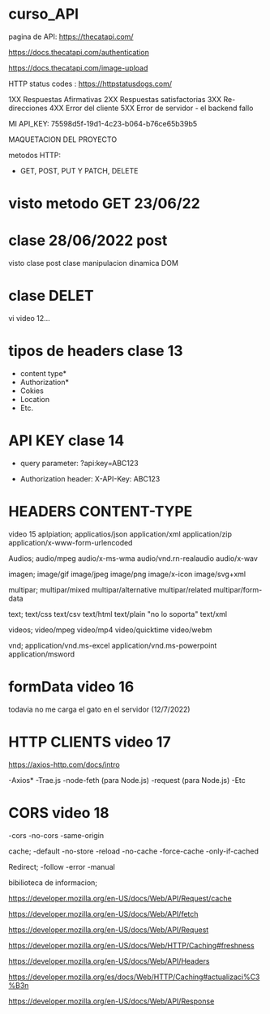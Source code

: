 # curso_API

pagina de API: https://thecatapi.com/

https://docs.thecatapi.com/authentication

https://docs.thecatapi.com/image-upload


HTTP status codes : https://httpstatusdogs.com/

1XX Respuestas Afirmativas
2XX Respuestas satisfactorias
3XX Re-direcciones
4XX Error del cliente
5XX Error de servidor - el backend fallo

MI API_KEY: 75598d5f-19d1-4c23-b064-b76ce65b39b5

MAQUETACION DEL PROYECTO

metodos HTTP: 
- GET, POST, PUT Y PATCH, DELETE

# visto metodo GET 23/06/22

# clase 28/06/2022 post
visto clase post
clase manipulacion dinamica DOM

# clase DELET

vi video 12...

# tipos de headers clase 13

- content type*
- Authorization*
- Cokies
- Location
- Etc.

# API KEY clase 14
- query parameter:
?api:key=ABC123

- Authorization header:
X-API-Key: ABC123

# HEADERS CONTENT-TYPE
video 15
aplpiation;
applicatios/json
application/xml
application/zip
application/x-www-form-urlencoded

Audios;
audio/mpeg
audio/x-ms-wma
audio/vnd.rn-realaudio
audio/x-wav

imagen;
image/gif
image/jpeg
image/png
image/x-icon
image/svg+xml

multipar;
multipar/mixed
multipar/alternative
multipar/related
multipar/form-data

text;
text/css
text/csv
text/html
text/plain  "no lo soporta"
text/xml

videos;
video/mpeg
video/mp4
video/quicktime
video/webm

vnd;
application/vnd.ms-excel
application/vnd.ms-powerpoint
application/msword

# formData video 16

todavia no me carga el gato en el servidor (12/7/2022)

# HTTP CLIENTS video 17

https://axios-http.com/docs/intro

-Axios*
-Trae.js
-node-feth (para Node.js)
-request (para Node.js)
-Etc 

# CORS video 18

-cors
-no-cors
-same-origin

cache;
-default
-no-store
-reload
-no-cache
-force-cache
-only-if-cached

Redirect;
-follow
-error
-manual

bibilioteca de informacion;

https://developer.mozilla.org/en-US/docs/Web/API/Request/cache

https://developer.mozilla.org/en-US/docs/Web/API/fetch

https://developer.mozilla.org/en-US/docs/Web/API/Request

https://developer.mozilla.org/en-US/docs/Web/HTTP/Caching#freshness

https://developer.mozilla.org/en-US/docs/Web/API/Headers

https://developer.mozilla.org/es/docs/Web/HTTP/Caching#actualizaci%C3%B3n

https://developer.mozilla.org/en-US/docs/Web/API/Response
